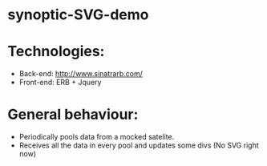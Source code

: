 synoptic-SVG-demo
=================

# Technologies:

 * Back-end: http://www.sinatrarb.com/
 * Front-end: ERB + Jquery

# General behaviour: 

 * Periodically pools data from a mocked satelite.
 * Receives all the data in every pool and updates some divs (No SVG right now)
